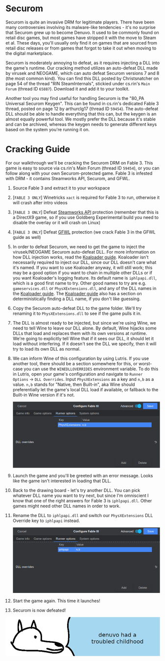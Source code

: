 # **Securom**

Securom is quite an invasive DRM for legitimate players. There have been many controversies involving its malware-like tendencies - it's no surprise that Securom grew up to become Denuvo. It used to be commonly found on retail disc games, but most games have stripped it with the move to Steam et al. These days, you'll usually only find it on games that are sourced from retail disc releases or from games that forgot to take it out when moving to the digital marketplace.

Securom is moderately annoying to defeat, as it requires injecting a DLL into the game's runtime. Our cracking method utilizes an auto-defeat DLL made by virusek and NEOGAME, which can auto defeat Securom versions 7 and 8 (the most common kind). You can find this DLL posted by Christsnatcher on page 54 of the thread "RIN SteamInternals", stickied under cs.rin's `Main Forum` (thread ID `65887`). Download it and add it to your toolkit.

Another tool you may find useful for handling Securom is the "80_PA Universal Securom Keygen". This can be found in cs.rin's dedicated Fable 3 thread, posted on page 12 by arthurclg17 (thread ID `59454`). The auto-defeat DLL should be able to handle everything that this can, but the keygen is an almost equally powerful tool. We mostly prefer the DLL because it's stable and can be archived, whereas the keygen needs to generate different keys based on the system you're running it on.

# Cracking Guide

For our walkthrough we'll be cracking the Securom DRM on Fable 3. This game is easy to source via cs.rin's Main Forum (thread ID `59454`), or you can follow along with your own Securom-protected game. Fable 3 is infested with DRM - it contains Steamworks API, Securom, and GFWL.

1. Source Fable 3 and extract it to your workspace

2. [`FABLE 3 ONLY`] Winetricks `xact` is required for Fable 3 to run, otherwise it will crash after intro videos

3. [`FABLE 3 ONLY`] Defeat [Steamworks API](../Steamworks-API/defeating_steamworks.md) protection (remember that this is a DirectX9 game, so if you use Goldberg Experimental build you need to disable the overlay or it will crash on Linux)

4. [`FABLE 3 ONLY`] Defeat [GFWL](../GFWL/defeating_gfwl.md) protection (we crack Fable 3 in the GFWL guide as well)

5. In order to defeat Securom, we need to get the game to inject the virusek/NEOGAME Securom auto-defeat DLL. For more information on how DLL injection works, read the [Koaloader guide](../../Tools/Koaloader/koaloader.md). Koaloader isn't necessarily required to inject our DLL, since our DLL doesn't care what it's named. If you want to use Koaloader anyway, it will still work; this may be a good option if you want to chain in multiple other DLLs or if you want Koaloader's logging feature. Its default name is `iphlpapi.dll`, which is a good first name to try. Other good names to try are e.g. `gameservices.dll` or `PhysXExtensions.dll`, and any of the DLL names in the [Koaloader guide](../../Tools/Koaloader/koaloader.md). The [Koaloader guide](../../Tools/Koaloader/koaloader.md) also has a section on deterministically finding a DLL name, if you don't like guessing.

6. Copy the Securom auto-defeat DLL to the game folder. We'll try renaming it to `PhysXExtensions.dll` to see if the game pulls it in.

7. The DLL is almost ready to be injected, but since we're using Wine, we need to tell Wine to leave our DLL alone. By default, Wine hijacks some DLLs that load and replaces them with its own versions at runtime. We're going to explicitly tell Wine that if it sees our DLL, it should let it load without interfering. If it doesn't see the DLL we specify, then it will try to load its own DLL as normal.

8. We can inform Wine of this configuration by using Lutris. If you use another tool, there should be a section somewhere for this, or worst-case you can use the `WINEDLLOVERRIDES` environment variable. To do this in Lutris, open your game's configuration and navigate to `Runner Options` -> `DLL Overrides`. Input `PhysXExtensions` as a key and `n,b` as a value. `n,b` stands for "Native, then Built-in", aka Wine should preferentially let the game's local DLL load if available, or fallback to the Built-in Wine version if it's not.

    ![Fable 3 PhysXExtensions DLL Override](images/Fable3-PhysXExtensions-Override.png "PhysXExtensions DLL override")

9. Launch the game and you'll be greeted with an error message. Looks like the game isn't interested in loading that DLL.

10. Back to the drawing board - let's try another DLL. You can pick whatever DLL name you want to try next, but since I'm omniscient I know that one of the right answers for Fable 3 is `iphlpapi.dll`. Other games might need other DLL names in order to work.

11. Rename the DLL to `iphlpapi.dll` and switch our `PhysXExtensions` DLL Override key to `iphlpapi` instead.

    ![Fable 3 PhysXExtensions DLL Override](images/Fable3-iphlpapi-Override.png "iphlpapi DLL override")

12. Start the game again. This time it launches!

13. Securom is now defeated!

![wise yote used to be troubled pup too](images/securom.png "wise yote used to be a troubled pup too")